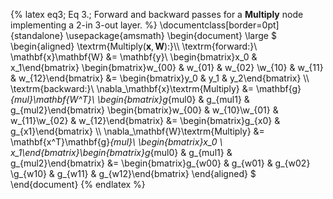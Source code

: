 {% latex
  eq3;
  Eq 3.;
  Forward and backward passes for a <strong>Multiply</strong> node implementing a 2-in 3-out layer.
%}
\documentclass[border=0pt]{standalone}
\usepackage{amsmath}
\begin{document}
\large
$
\begin{aligned}
\textrm{Multiply($\mathbf{x}, \mathbf{W})$:}\\\\
\textrm{forward:}\\
\mathbf{x}\mathbf{W} &= \mathbf{y}\\
\begin{bmatrix}x_0 & x_1\end{bmatrix} \begin{bmatrix}w_{00} & w_{01} & w_{02} \\w_{10} & w_{11} & w_{12}\end{bmatrix} &= \begin{bmatrix}y_0 & y_1 & y_2\end{bmatrix}
\\\\
\textrm{backward:}\\
\nabla_\mathbf{x}\textrm{Multiply} &= \mathbf{g}_{mul}\mathbf{W^T}\\
\begin{bmatrix}g_{mul0} & g_{mul1} & g_{mul2}\end{bmatrix} \begin{bmatrix}w_{00} & w_{10}\\w_{01} & w_{11}\\w_{02} & w_{12}\end{bmatrix} &= \begin{bmatrix}g_{x0} & g_{x1}\end{bmatrix}
\\\\
\nabla_\mathbf{W}\textrm{Multiply} &= \mathbf{x^T}\mathbf{g}_{mul}\\
\begin{bmatrix}x_0 \\ x_1\end{bmatrix}\begin{bmatrix}g_{mul0} & g_{mul1} & g_{mul2}\end{bmatrix} &= \begin{bmatrix}g_{w00} & g_{w01} & g_{w02} \\g_{w10} & g_{w11} & g_{w12}\end{bmatrix}
\end{aligned}
$
\end{document}
{% endlatex %}

